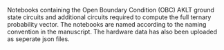 Notebooks containing the Open Boundary Condition (OBC) AKLT ground state circuits and additional circuits required to compute the full ternary probability vector. The notebooks are named according to the naming convention in the manuscript. The hardware data has also been uploaded as seperate json files.
